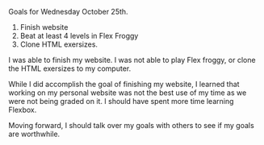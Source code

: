 Goals for Wednesday October 25th.

1.  Finish website
2.  Beat at least 4 levels in Flex Froggy
3.  Clone HTML exersizes.

I was able to finish my website.  I was not able to play Flex froggy, or clone the HTML exersizes to my computer.

While I did accomplish the goal of finishing my website, I learned that working on my personal website was not the best use of my time as we were not being graded on it.  I should have spent more time learning Flexbox.

Moving forward, I should talk over my goals with others to see if my goals are worthwhile.  
